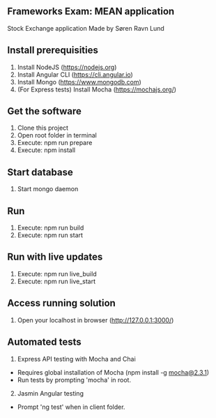 ## Frameworks Exam: MEAN application
Stock Exchange application
Made by Søren Ravn Lund

## Install prerequisities
1. Install NodeJS (https://nodejs.org)
2. Install Angular CLI (https://cli.angular.io)
3. Install Mongo (https://www.mongodb.com)
4. (For Express tests) Install Mocha (https://mochajs.org/)

## Get the software
1. Clone this project
2. Open root folder in terminal
3. Execute: npm run prepare
4. Execute: npm install

## Start database
1. Start mongo daemon

## Run
1. Execute: npm run build
2. Execute: npm run start

## Run with live updates
1. Execute: npm run live_build
2. Execute: npm run live_start

## Access running solution
1. Open your localhost in browser (http://127.0.0.1:3000/)

## Automated tests
1. Express API testing with Mocha and Chai
- Requires global installation of Mocha (npm install -g mocha@2.3.1)
- Run tests by prompting 'mocha' in root.

2. Jasmin Angular testing
- Prompt 'ng test' when in client folder.
